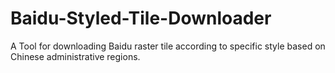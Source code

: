 # Baidu-Styled-Tile-Downloader
A Tool for downloading Baidu raster tile according to specific style based on Chinese administrative regions.
